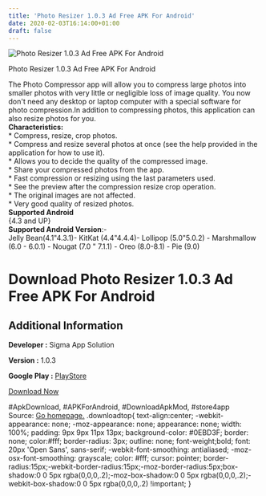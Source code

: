 ```yaml
---
title: 'Photo Resizer 1.0.3 Ad Free APK For Android'
date: 2020-02-03T16:14:00+01:00
draft: false
---
```


![Photo Resizer 1.0.3 Ad Free APK For Android](https://i1.wp.com/apkhome.net/wp-content/uploads/2020/02/Photo-Resizer-1.0.3-Ad-Free.png "Photo Resizer 1.0.3 Ad Free APK For Android")

  

Photo Resizer 1.0.3 Ad Free APK For Android

The Photo Compressor app will allow you to compress large photos into smaller photos with very little or negligible loss of image quality. You now don't need any desktop or laptop computer with a special software for photo compression.In addition to compressing photos, this application can also resize photos for you.  
**Characteristics:**  
\* Compress, resize, crop photos.  
\* Compress and resize several photos at once (see the help provided in the application for how to use it).  
\* Allows you to decide the quality of the compressed image.  
\* Share your compressed photos from the app.  
\* Fast compression or resizing using the last parameters used.  
\* See the preview after the compression resize crop operation.  
\* The original images are not affected.  
\* Very good quality of resized photos.  
**Supported Android**  
{4.3 and UP}  
**Supported Android Version**:-  
Jelly Bean(4.1"4.3.1)- KitKat (4.4"4.4.4)- Lollipop (5.0"5.0.2) - Marshmallow (6.0 - 6.0.1) - Nougat (7.0 " 7.1.1) - Oreo (8.0-8.1) - Pie (9.0)

Download Photo Resizer 1.0.3 Ad Free APK For Android
====================================================

Additional Information
----------------------

**Developer :** Sigma App Solution

**Version :** 1.0.3

**Google Play :** [PlayStore](https://play.google.com/store/apps/details?id=com.sigmaappsolution.imagecompressor)

  

[Download Now](https://store4app.co/post/photo-resizer-1-0-3-ad-free-apk-for-android_1580742827)

  
#ApkDownload, #APKForAndroid, #DownloadApkMod, #store4app  
Source: [Go homepage.](https://store4app.co/post/photo-resizer-1-0-3-ad-free-apk-for-android_1580742827) .downloadtop{ text-align:center; -webkit-appearance: none; -moz-appearance: none; appearance: none; width: 100%; padding: 9px 9px 11px 13px; background-color: #0EBD3F; border: none; color:#fff; border-radius: 3px; outline: none; font-weight;bold; font: 20px 'Open Sans', sans-serif; -webkit-font-smoothing: antialiased; -moz-osx-font-smoothing: grayscale; color: #fff; cursor: pointer; border-radius:15px;-webkit-border-radius:15px;-moz-border-radius:5px;box-shadow:0 0 5px rgba(0,0,0,.2);-moz-box-shadow:0 0 5px rgba(0,0,0,.2);-webkit-box-shadow:0 0 5px rgba(0,0,0,.2) !important; }